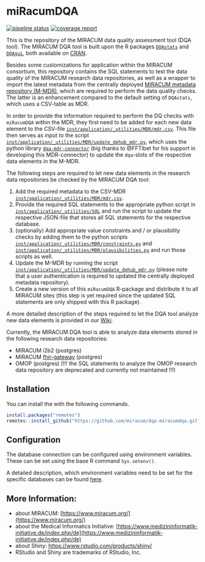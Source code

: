 # miRacumDQA  

<!-- badges: start -->
[![pipeline status](https://gitlab.miracum.org/miracum/dqa/miracumdqa/badges/master/pipeline.svg)](https://gitlab.miracum.org/miracum/dqa/miracumdqa/-/commits/master)
[![coverage report](https://gitlab.miracum.org/miracum/dqa/miracumdqa/badges/master/coverage.svg)](https://gitlab.miracum.org/miracum/dqa/miracumdqa/-/commits/master)
<!-- badges: end -->

This is the repository of the MIRACUM data quality assessment tool (DQA tool). The MIRACUM DQA tool is built upon the R packages [`DQAstats`](https://cran.r-project.org/package=DQAstats) and [`DQAgui`](https://cran.r-project.org/package=DQAgui), both available on [CRAN](https://cran.r-project.org).

Besides some customizations for application within the MIRACUM consortium, this repository contains the SQL statements to test the data quality of the MIRACUM research data repositories, as well as a wrapper to import the latest metadata from the centrally deployed [MIRACUM metadata repository (M-MDR)](https://dehub-dev.miracum.org/all-elements), which are required to perform the data quality checks. The latter is an enhancement compared to the default setting of `DQAstats`, which uses a CSV-table as MDR. 

In order to provide the information required to perform the DQ checks with `miRacumDQA` within the MDR, they first need to be added for each new data element to the CSV-file [`inst/application/_utilities/MDR/mdr.csv`](inst/application/_utilities/MDR/mdr.csv). This file then serves as input to the script [`inst/application/_utilities/MDR/update_dehub_mdr.py`](inst/application/_utilities/MDR/update_dehub_mdr.py), which uses the python library [`dqa-mdr-connector`](https://github.com/miracum/dqa-mdr-connector) (big thanks to @FFTibet for his support in developing this MDR-connector) to update the `dqa`-slots of the respective data elements in the M-MDR.

The following steps are required to let new data elements in the research data repositories be checked by the MIRACUM DQA tool:

  1. Add the required metadata to the CSV-MDR [`inst/application/_utilities/MDR/mdr.csv`](inst/application/_utilities/MDR/mdr.csv).
  2. Provide the required SQL statements to the appropriate python script in [`inst/application/_utilities/SQL`](inst/application/_utilities/SQL) and run the script to update the respective JSON-file that stores all SQL statements for the respective database.
  3. (optionally) Add appropriate value constraints and / or plausibility checks by adding them to the python scripts [`inst/application/_utilities/MDR/constraints.py`](inst/application/_utilities/MDR/constraints.py) and [`inst/application/_utilities/MDR/plausibilities.py`](inst/application/_utilities/MDR/plausibilities.py) and run those scripts as well.
  4. Update the M-MDR by running the script [`inst/application/_utilities/MDR/update_dehub_mdr.py`](inst/application/_utilities/MDR/update_dehub_mdr.py) (please note that a user authentication is required to updated the centrally deployed metadata repository).
  5. Create a new version of this `miRacumDQA` R-package and distribute it to all MIRACUM sites (this step is yet required since the updated SQL statements are only shipped with this R package).
  
A more detailed description of the steps required to let the DQA tool analyze new data elements is provided in our [Wiki](https://github.com/miracum/dqa-dqastats/wiki).

Currently, the MIRACUM DQA tool is able to analyze data elements stored in the following research data repositories:

* MIRACUM i2b2 (postgres)
* MIRACUM [fhir-gateway](https://github.com/miracum/fhir-gateway) (postgres)
* OMOP (postgres) (!!! the SQL statements to analyze the OMOP research data repository are deprecated and currently not maintained !!!)

## Installation

You can install the with the following commands.

``` r
install.packages("remotes")
remotes::install_github("https://github.com/miracum/dqa-miracumdqa.git")
```

## Configuration 

The database connection can be configured using environment variables. These can be set using the base R command `Sys.setenv()`.

A detailed description, which environment variables need to be set for the specific databases can be found [here](https://github.com/miracum/misc-dizutils#db_connection).


## More Information:

- about MIRACUM: [https://www.miracum.org/](https://www.miracum.org/)
- about the Medical Informatics Initiative: [https://www.medizininformatik-initiative.de/index.php/de](https://www.medizininformatik-initiative.de/index.php/de)
- about Shiny: https://www.rstudio.com/products/shiny/  
- RStudio and Shiny are trademarks of RStudio, Inc. 

